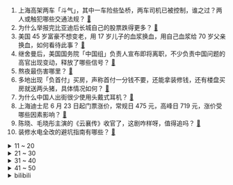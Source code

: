 1. 上海高架两车「斗气」，其中一车险些坠桥，两车司机已被控制，谁之过？两人或触犯哪些交通法规？ [:link:](https://www.zhihu.com/question/602930753)
2. 为什么举报完比亚迪后长城自己的股票跌得更多？ [:link:](https://www.zhihu.com/question/602951657)
3. 美国 45 岁富豪不想变老，用 17 岁儿子的血浆换血，用自己血浆给 70 岁父亲换血，如何看待此事？ [:link:](https://www.zhihu.com/question/602746673)
4. 继舍曼后，美国国务院「中国组」负责人宣布即将离职，不少负责中国问题的高官出现变动，释放了哪些信号？ [:link:](https://www.zhihu.com/question/602926143)
5. 熬夜最伤害哪里？ [:link:](https://www.zhihu.com/question/498308126)
6. 多地出现「负首付」买房，声称首付一分钱不要，还能拿装修钱，还有楼盘买房就送两头猪，具体情况如何？ [:link:](https://www.zhihu.com/question/602858439)
7. 为什么中国人出街很少使用头戴式耳机？ [:link:](https://www.zhihu.com/question/50900152)
8. 上海迪士尼 6 月 23 日起门票涨价，常规日 475 元，高峰日 719 元，涨价受哪些因素影响？ [:link:](https://www.zhihu.com/question/603035246)
9. 陈晓、毛晓彤主演的《云襄传》收官了，这剧咋样呀，值得追吗？ [:link:](https://www.zhihu.com/question/602380797)
10. 装修水电全改的避坑指南有哪些？ [:link:](https://www.zhihu.com/question/601019992)
<details>
<summary>11 ~ 20</summary>

11. 来谈谈你那令人哭笑不得的童年？ [:link:](https://www.zhihu.com/question/602929539)
12. 暴雪起诉网易著作权侵权、侵害商标权及不正当竞争，哪些信息值得关注？ [:link:](https://www.zhihu.com/question/602976638)
13. 2023季后赛西决，掘金在各种不利吹罚下4:0横扫湖人，是不是史上含金量最高的横扫？ [:link:](https://www.zhihu.com/question/602547862)
14. 美国债务危机背后深层原因是什么？美国历史上出现过债务违约吗？世界范围内是否有过大型国家债务违约的先例？ [:link:](https://www.zhihu.com/question/602978037)
15. 中年人的解压方式是回家前在车里安静坐会，那青年人呢？ [:link:](https://www.zhihu.com/question/390992174)
16. 北京二手房挂牌量逼近 12 万套，有房源一天降价 20 万，业内称业主开始倾向买新房，透露出哪些信息？ [:link:](https://www.zhihu.com/question/602848847)
17. 北京新冠报告发病数连续 4 周列榜首，上周是 4 月底的近 4 倍，此次新冠症状有哪些？如何应对？ [:link:](https://www.zhihu.com/question/602950455)
18. 把珠穆朗玛峰移到无重力太空中，是否只用一根手指头就能举起它？ [:link:](https://www.zhihu.com/question/599531346)
19. 若美国出现债务违约，其他国家拥有的大量美元资产随之贬值，企业生产销售等出现问题，对中国企业有何影响？ [:link:](https://www.zhihu.com/question/602978679)
20. 为什么大家越来越多不敢炒股了？ [:link:](https://www.zhihu.com/question/600653081)
</details>
<details>
<summary>21 ~ 30</summary>

21. 浙江一公司「上 4 休 3 」收到上千份简历，目前有三位员工，这说明什么情况，如何看待此事？ [:link:](https://www.zhihu.com/question/602514619)
22. 古代两军交战士兵相互厮杀他们怎么认敌友的，不会杀错人吗？ [:link:](https://www.zhihu.com/question/602465156)
23. 618 有哪些平价好用的护肤品值得买？ [:link:](https://www.zhihu.com/question/596332850)
24. 国产 FPS 网游《边境》上线一月后为何流失九成九的玩家？ [:link:](https://www.zhihu.com/question/601031568)
25. 坐两个小时地铁去见感冒的男朋友，他说我是感动自己是为什么? [:link:](https://www.zhihu.com/question/590357230)
26. 为什么要在奶牛身上挖一个洞？ [:link:](https://www.zhihu.com/question/596521307)
27. 想要喝一口壶口瀑布的水，具体需要几步？ [:link:](https://www.zhihu.com/question/602858005)
28. 几千块的投影仪跟几百块的区别在哪？ [:link:](https://www.zhihu.com/question/326706826)
29. 上百块的鼠标和几十块钱的鼠标在实际使用上有什么区别？ [:link:](https://www.zhihu.com/question/602999713)
30. 职场中什么样的人最受同事喜欢？ [:link:](https://www.zhihu.com/question/398584370)
</details>
<details>
<summary>31 ~ 40</summary>

31. 很多⼈因为能省更多⽽在 618 买买买，⼤家省下来的钱都会怎么⽤？ [:link:](https://www.zhihu.com/question/602930044)
32. 如何看待任素汐和张子枫分别获得第十八届和第十九届华表奖优秀女演员？ [:link:](https://www.zhihu.com/question/602630375)
33. 在团队合作中，如何更好地发挥自己的领导能力，提高团队效率？ [:link:](https://www.zhihu.com/question/594684434)
34. 应届生在找工作时，如何高情商回应面试官对自己工作经验不足的质疑？ [:link:](https://www.zhihu.com/question/602860867)
35. 宝宝睡袋选分腿的好还是不分腿的好？ [:link:](https://www.zhihu.com/question/514649387)
36. 今年新机扎堆，618 都有哪些值得购入的手机？ [:link:](https://www.zhihu.com/question/602997331)
37. 2023 年 618 有什么性价比高的笔记本电脑推荐? [:link:](https://www.zhihu.com/question/597410003)
38. 2023 年你的背包中都有哪些数码产品，可以看下你的 EDC 吗？ [:link:](https://www.zhihu.com/question/602999825)
39. 本科毕业，实习经历缺乏，找工作屡屡碰壁，此刻考研或者考公是不是最好的选择？ [:link:](https://www.zhihu.com/question/602861165)
40. 有哪些高质量的历史书籍值得推荐？ [:link:](https://www.zhihu.com/question/596930934)
</details>
<details>
<summary>41 ~ 50</summary>

41. 三门问题，为什么概率会上升？ [:link:](https://www.zhihu.com/question/63761789)
42. 2023 年 618 有哪些路由器值得入手？ [:link:](https://www.zhihu.com/question/597471020)
43. 中美商务部长将会面，就中美经贸关系和双方共同关注的问题和美方交流，有哪些值得关注的信息？ [:link:](https://www.zhihu.com/question/602952461)
44. 如何看待 5 月 24 日发布的富士 X-S20 相机，是否值得购买？ [:link:](https://www.zhihu.com/question/602744554)
45. 4070Ti 能战 5 年吗？ [:link:](https://www.zhihu.com/question/599118671)
46. 今年天猫 618 有哪些高性价比护肤品值得买？ [:link:](https://www.zhihu.com/question/602555570)
47. 雅阁首次推出插混版，大家觉得怎么样？值得推荐不？ [:link:](https://www.zhihu.com/question/602919432)
48. 如何评价苏-34的性能? [:link:](https://www.zhihu.com/question/602051857)
49. 带孩子户外活动时，会采取什么措施来防止孩子被蚊虫叮咬？ [:link:](https://www.zhihu.com/question/597827741)
50. 我的卧室面积是 15 平米，最适合选购多大功率的空调？ [:link:](https://www.zhihu.com/question/589821141)
</details><details>
<summary>bilibili</summary>

</details>